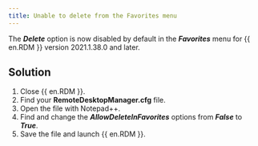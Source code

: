 ```yaml
---
title: Unable to delete from the Favorites menu
---
```

The ***Delete*** option is now disabled by default in the ***Favorites*** menu for {{ en.RDM }} version 2021.1.38.0 and later.
## Solution
1. Close {{ en.RDM }}.
1. Find your **RemoteDesktopManager.cfg** file.
1. Open the file with Notepad++.
1. Find and change the ***AllowDeleteInFavorites*** options from ***False*** to ***True***.
1. Save the file and launch {{ en.RDM }}.

